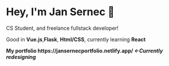 # Hey, I'm Jan Sernec 👋
<p>CS Student, and freelance fullstack developer!</p>
<p>Good in <b>Vue.js</b>,<b>Flask</b>, <b>Html/CSS</b>, currently learning <b>React<b> </p>
  <p>My portfolio  https://jansernecportfolio.netlify.app/   <i><-Currently redesigning</i></p>
 

<!--
**JanHuntersi/JanHuntersi** is a ✨ _special_ ✨ repository because its `README.md` (this file) appears on your GitHub profile.

Here are some ideas to get you started:

- 🔭 I’m currently working on ...
- 🌱 I’m currently learning ...
- 👯 I’m looking to collaborate on ...
- 🤔 I’m looking for help with ...
- 💬 Ask me about ...
- 📫 How to reach me: ...
- 😄 Pronouns: ...
- ⚡ Fun fact: ...
-->
